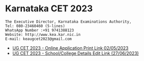 # Karnataka CET 2023

```
The Executive Director, Karnataka Examinations Authority,
Tel: 080-23460460 (5-lines)
WhatsApp Number :+91 9741388123
Website: http://www.kea.kar.nic.in
E-mail: keaugcet2023@gmail.com
```

- [UG CET 2023 - Online Application Print Link 02/05/2023](https://cetonline.karnataka.gov.in/cetprint2023/forms/admissionticket.aspx)
- [UG CET 2023 - School/College Details Edit Link (27/06/2023)](https://cetonline.karnataka.gov.in/studydetails2023/forms/login.aspx)
